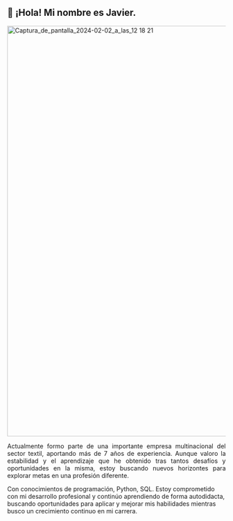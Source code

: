 ## 👋 ¡Hola! Mi nombre es Javier.

<img width="948" alt="Captura_de_pantalla_2024-02-02_a_las_12 18 21" src="https://github.com/Javilone/Javilone/assets/97972589/eb82e1f4-08ff-4219-9580-40d713aa495c">

<p style="text-align: justify;">
Actualmente formo parte de una importante empresa multinacional del sector textil, aportando más de 7 años de experiencia. Aunque valoro la estabilidad y el aprendizaje que he obtenido tras tantos desafíos y oportunidades en la misma, estoy buscando nuevos horizontes para explorar metas en una profesión diferente.

Con conocimientos de programación, Python, SQL. Estoy comprometido con mi desarrollo profesional y continúo aprendiendo de forma autodidacta, buscando oportunidades para aplicar y mejorar mis habilidades mientras busco un crecimiento continuo en mi carrera.
</p>

<!--
**Javilone/Javilone** is a ✨ _special_ ✨ repository because its `README.md` (this file) appears on your GitHub profile.

Here are some ideas to get you started:

- 🔭 I’m currently working on ...
- 🌱 I’m currently learning ...
- 👯 I’m looking to collaborate on ...
- 🤔 I’m looking for help with ...
- 💬 Ask me about ...
- 📫 How to reach me: ...
- 😄 Pronouns: ...
- ⚡ Fun fact: ...
-->
